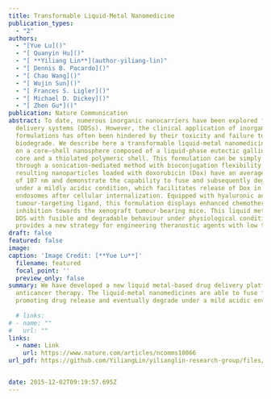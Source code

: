 ```yaml
---
title: Transformable Liquid-Metal Nanomedicine
publication_types:
  - "2"
authors:
  - "[Yue Lu]()"
  - "[ Quanyin Hu]()"
  - "[ **Yiliang Lin**](author-yiliang-lin)"
  - "[ Dennis B. Pacardo]()"
  - "[ Chao Wang]()"
  - "[ Wujin Sun]()"
  - "[ Frances S. Ligler]()"
  - "[ Michael D. Dickey]()"
  - "[ Zhen Gu*]()"
publication: Nature Communication
abstract: To date, numerous inorganic nanocarriers have been explored for drug
  delivery systems (DDSs). However, the clinical application of inorganic
  formulations has often been hindered by their toxicity and failure to
  biodegrade. We describe here a transformable liquid-metal nanomedicine, based
  on a core–shell nanosphere composed of a liquid-phase eutectic gallium-indium
  core and a thiolated polymeric shell. This formulation can be simply produced
  through a sonication-mediated method with bioconjugation flexibility. The
  resulting nanoparticles loaded with doxorubicin (Dox) have an average diameter
  of 107 nm and demonstrate the capability to fuse and subsequently degrade
  under a mildly acidic condition, which facilitates release of Dox in acidic
  endosomes after cellular internalization. Equipped with hyaluronic acid, a
  tumour-targeting ligand, this formulation displays enhanced chemotherapeutic
  inhibition towards the xenograft tumour-bearing mice. This liquid metal-based
  DDS with fusible and degradable behaviour under physiological conditions
  provides a new strategy for engineering theranostic agents with low toxicity.
draft: false
featured: false
image:
caption: 'Image Credit: [**Yue Lu**]'
  filename: featured
  focal_point: ''
  preview_only: false
summary: We have developed a new liquid metal-based drug delivery platform for
  anticancer therapy. The liquid-metal nanomedicines are able to fuse for
  promoting drug release and eventually degrade under a mild acidic environment.
  
  # links:
# - name: ""
#   url: ""
links:
  - name: Link
    url: https://www.nature.com/articles/ncomms10066
url_pdf: https://github.com/YiliangLin/yilianglin-research-group/files/9945518/Transformable.liquid-metal.nanomedicine.pdf


date: 2015-12-02T09:19:57.695Z
---
```

